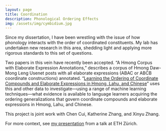 ```yaml
---
layout: page
title: Coordination
description: Phonological Ordering Effects
img: /assets/img/cymbidium.jpg
---
```


Since my dissertation, I have been wrestling with the issue of how phonology interacts with the order of coordinated constituents. My lab has undertaken new research in this area, shedding light and applying more rigorous standards to this set of questions.

Two papers in this vein have recently been accepted. “A Hmong Corpus with Elaborate Expression Annotations,” describes a corpus of Hmong Daw-Mong Leng Usenet posts with all elaborate expressions (ABAC or ABCB coordinate constructions) annotated. “[Learning the Ordering of Coordinate Compounds and Elaborate Expressions in Hmong, Lahu, and Chinese](https://aclanthology.org/2022.naacl-main.268/)” uses this and other data to investigate—using a range of machine learning techniques—what evidence is available to language learners acquiring the ordering generalizations that govern coordinate compounds and elaborate expressions in Hmong, Lahu, and Chinese.

This project is joint work with Chen Cui, Katherine Zhang, and Xinyu Zhang.

For more context, see <a href="{{site.url}}/assets/pdf/mortensen-cognitive-biases-eth-2022-07-19.pdf">my presentation</a> from a talk at ETH Zürich.